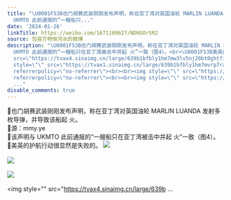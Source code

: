 ```yaml
---
title: "\U0001F53B也门胡赛武装刚刚发布声明，称在亚丁湾对英国油轮 MARLIN LUANDA 发射多枚导弹，并导致该船起 火。\U0001F53B源：mmy.ye\U0001F53B该声明与
  UKMTO 此前通报的“一艘船只..."
date: '2024-01-26'
linkTitle: https://weibo.com/1671109627/NDHSOrSR2
source: 包容万物恒河水的微博
description: "\U0001F53B也门胡赛武装刚刚发布声明，称在亚丁湾对英国油轮 MARLIN LUANDA 发射多枚导弹，并导致该船起 火。<br>\U0001F53B源：mmy.ye<br>\U0001F53B该声明与
  UKMTO 此前通报的“一艘船只在亚丁湾被击中并起 火”一致（图4）。<br>\U0001F53B美英的护航行动很显然是失败的。 <img style=\"\"
  src=\"https://tvax4.sinaimg.cn/large/639b1bfbly1hm7mw3lv5nj20bt0ghtfi.jpg\" referrerpolicy=\"no-referrer\"><br><br><img
  style=\"\" src=\"https://tvax1.sinaimg.cn/large/639b1bfbly1hm7mvrp7raj20m00zk7qm.jpg\"
  referrerpolicy=\"no-referrer\"><br><br><img style=\"\" src=\"https://tvax2.sinaimg.cn/large/639b1bfbly1hm7mxvja05j20gq0ihgs7.jpg\"
  referrerpolicy=\"no-referrer\"><br><br><img style=\"\" src=\"https://tvax4.sinaimg.cn/large/639b
  ..."
disable_comments: true
---
```

🔻也门胡赛武装刚刚发布声明，称在亚丁湾对英国油轮 MARLIN LUANDA 发射多枚导弹，并导致该船起 火。<br>🔻源：mmy.ye<br>🔻该声明与 UKMTO 此前通报的“一艘船只在亚丁湾被击中并起 火”一致（图4）。<br>🔻美英的护航行动很显然是失败的。 <img style="" src="https://tvax4.sinaimg.cn/large/639b1bfbly1hm7mw3lv5nj20bt0ghtfi.jpg" referrerpolicy="no-referrer"><br><br><img style="" src="https://tvax1.sinaimg.cn/large/639b1bfbly1hm7mvrp7raj20m00zk7qm.jpg" referrerpolicy="no-referrer"><br><br><img style="" src="https://tvax2.sinaimg.cn/large/639b1bfbly1hm7mxvja05j20gq0ihgs7.jpg" referrerpolicy="no-referrer"><br><br><img style="" src="https://tvax4.sinaimg.cn/large/639b ...